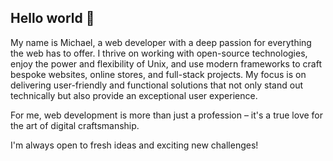 ## Hello world 👋

My name is Michael, a web developer with a deep passion for everything the web has to offer. I thrive on working with open-source technologies, enjoy the power and flexibility of Unix, and use modern frameworks to craft bespoke websites, online stores, and full-stack projects. My focus is on delivering user-friendly and functional solutions that not only stand out technically but also provide an exceptional user experience.

For me, web development is more than just a profession – it's a true love for the art of digital craftsmanship.

I'm always open to fresh ideas and exciting new challenges!

<!--
**mibeon/mibeon** is a ✨ _special_ ✨ repository because its `README.md` (this file) appears on your GitHub profile.

Here are some ideas to get you started:

- 🔭 I’m currently working on ...
- 🌱 I’m currently learning ...
- 👯 I’m looking to collaborate on ...
- 🤔 I’m looking for help with ...
- 💬 Ask me about ...
- 📫 How to reach me: ...
- 😄 Pronouns: ...
- ⚡ Fun fact: ...
-->
